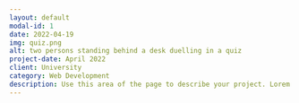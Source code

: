 ```yaml
---
layout: default
modal-id: 1
date: 2022-04-19
img: quiz.png
alt: two persons standing behind a desk duelling in a quiz
project-date: April 2022
client: University
category: Web Development
description: Use this area of the page to describe your project. Lorem ipsum dolor sit amet, consectetur adipisicing elit. Mollitia neque assumenda ipsam nihil, molestias magnam, recusandae quos quis inventore quisquam velit asperiores, vitae? Reprehenderit soluta, eos quod consequuntur itaque. Nam.
---
```

